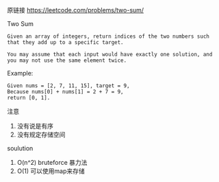 原链接 https://leetcode.com/problems/two-sum/

Two Sum
```
Given an array of integers, return indices of the two numbers such that they add up to a specific target.

You may assume that each input would have exactly one solution, and you may not use the same element twice.

```
Example:

```
Given nums = [2, 7, 11, 15], target = 9,
Because nums[0] + nums[1] = 2 + 7 = 9,
return [0, 1].
``` 


注意
1. 没有说是有序
2. 没有规定存储空间


soulution
1. O(n^2) bruteforce 暴力法
2. O(1) 可以使用map来存储